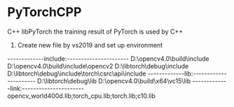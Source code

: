 # PyTorchCPP
C++ libPyTorch the training result of PyTorch is  used by C++ 

1. Create new file by vs2019 and set up environment 
   
  -------------include:----------------------
     D:\opencv4.0\build\include
     D:\opencv4.0\build\include\opencv2
     D:\libtorch\debug\include
     D:\libtorch\debug\include\torch\csrc\api\include
   -------------lib:----------------------
     D:\libtorch\debug\lib
     D:\opencv4.0\build\x64\vc15\lib
    -------------link:----------------------
    opencv_world400d.lib;torch_cpu.lib;torch.lib;c10.lib
     
     


